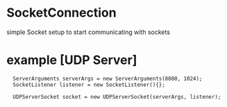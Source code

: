 # SocketConnection

simple Socket setup to start communicating with sockets

# example [UDP Server]

```
  ServerArguments serverArgs = new ServerArguments(8080, 1024);
  SocketListener listener = new SocketListener(){};
  
  UDPServerSocket socket = new UDPServerSocket(serverArgs, listener);
```
